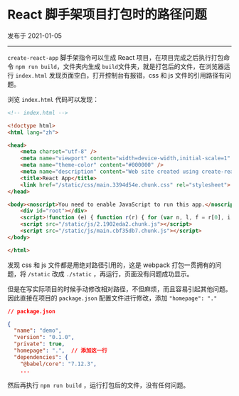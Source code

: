 # React 脚手架项目打包时的路径问题

发布于 2021-01-05 
  
---




`create-react-app` 脚手架指令可以生成 React 项目，在项目完成之后执行打包命令 `npm run build`，文件夹内生成 `build`文件夹，就是打包后的文件，在浏览器运行 `index.html` 发现页面空白，打开控制台有报错，css 和 js 文件的引用路径有问题。

浏览 `index.html` 代码可以发现：

```html
<!-- index.html -->

<!doctype html>
<html lang="zh">

<head>
    <meta charset="utf-8" />
    <meta name="viewport" content="width=device-width,initial-scale=1" />
    <meta name="theme-color" content="#000000" />
    <meta name="description" content="Web site created using create-react-app" />
    <title>React App</title>
    <link href="/static/css/main.3394d54e.chunk.css" rel="stylesheet">
</head>

<body><noscript>You need to enable JavaScript to run this app.</noscript>
    <div id="root"></div>
    <script>!function (e) { function r(r) { for (var n, l, f = r[0], i = r[1], a = r[2], c = 0, s = []; c < f.length; c++)l = f[c], Object.prototype.hasOwnProperty.call(o, l) && o[l] && s.push(o[l][0]), o[l] = 0; for (n in i) Object.prototype.hasOwnProperty.call(i, n) && (e[n] = i[n]); for (p && p(r); s.length;)s.shift()(); return u.push.apply(u, a || []), t() } function t() { for (var e, r = 0; r < u.length; r++) { for (var t = u[r], n = !0, f = 1; f < t.length; f++) { var i = t[f]; 0 !== o[i] && (n = !1) } n && (u.splice(r--, 1), e = l(l.s = t[0])) } return e } var n = {}, o = { 1: 0 }, u = []; function l(r) { if (n[r]) return n[r].exports; var t = n[r] = { i: r, l: !1, exports: {} }; return e[r].call(t.exports, t, t.exports, l), t.l = !0, t.exports } l.m = e, l.c = n, l.d = function (e, r, t) { l.o(e, r) || Object.defineProperty(e, r, { enumerable: !0, get: t }) }, l.r = function (e) { "undefined" != typeof Symbol && Symbol.toStringTag && Object.defineProperty(e, Symbol.toStringTag, { value: "Module" }), Object.defineProperty(e, "__esModule", { value: !0 }) }, l.t = function (e, r) { if (1 & r && (e = l(e)), 8 & r) return e; if (4 & r && "object" == typeof e && e && e.__esModule) return e; var t = Object.create(null); if (l.r(t), Object.defineProperty(t, "default", { enumerable: !0, value: e }), 2 & r && "string" != typeof e) for (var n in e) l.d(t, n, function (r) { return e[r] }.bind(null, n)); return t }, l.n = function (e) { var r = e && e.__esModule ? function () { return e.default } : function () { return e }; return l.d(r, "a", r), r }, l.o = function (e, r) { return Object.prototype.hasOwnProperty.call(e, r) }, l.p = "./"; var f = this.webpackJsonpdemo = this.webpackJsonpdemo || [], i = f.push.bind(f); f.push = r, f = f.slice(); for (var a = 0; a < f.length; a++)r(f[a]); var p = i; t() }([])</script>
    <script src="/static/js/2.1902eda2.chunk.js"></script>
    <script src="/static/js/main.cbf35db7.chunk.js"></script>
</body>

</html>
```

发现 css 和 js 文件都是用绝对路径引用的，这是 webpack 打包一贯拥有的问题，将 `/static` 改成 `./static` ，再运行，页面没有问题成功显示。

但是在写实际项目的时候手动修改相对路径，不但麻烦，而且容易引起其他问题。因此直接在项目的 `package.json` 配置文件进行修改，添加 `"homepage": "."`

```json
// package.json

{
  "name": "demo",
  "version": "0.1.0",
  "private": true,
  "homepage": ".",  // 添加这一行
  "dependencies": {
    "@babel/core": "7.12.3",
    ...
```

然后再执行 `npm run build` ，运行打包后的文件，没有任何问题。